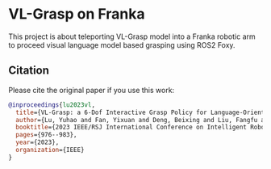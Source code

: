 # VL-Grasp on Franka

This project is about teleporting VL-Grasp model into a Franka robotic arm to proceed visual language model based grasping using ROS2 Foxy.

## Citation

Please cite the original paper if you use this work:

```bibtex
@inproceedings{lu2023vl,
  title={VL-Grasp: a 6-Dof Interactive Grasp Policy for Language-Oriented Objects in Cluttered Indoor Scenes},
  author={Lu, Yuhao and Fan, Yixuan and Deng, Beixing and Liu, Fangfu and Li, Yali and Wang, Shengjin},
  booktitle={2023 IEEE/RSJ International Conference on Intelligent Robots and Systems (IROS)},
  pages={976--983},
  year={2023},
  organization={IEEE}
}
